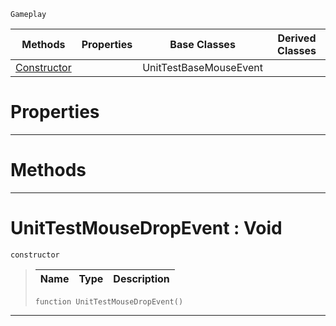  `Gameplay`

|Methods|Properties|Base Classes|Derived Classes|
|---|---|---|---|
|[ Constructor](https://github.com/PlasmaEngine/PlasmaDocs/tree/master/docs/C%2B%2B/code_reference/class_reference/unittestmousedropevent.markdown#unittestmousedropevent-v)| |UnitTestBaseMouseEvent| |


 #  Properties


---  
 #  Methods


---  
 #  UnitTestMouseDropEvent : Void

 `constructor`

> 
> |Name|Type|Description|
> |---|---|---|
> ``` lang=cpp, name=Lightning
> function UnitTestMouseDropEvent()
> ``` 


---  
 

 